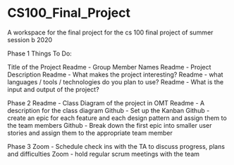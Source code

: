 # CS100_Final_Project
A workspace for the final project for the cs 100 final project of summer session b 2020

Phase 1
Things To Do:

Title of the Project
Readme - Group Member Names
Readme - Project Description
Readme - What makes the project interesting?
Readme - what languages / tools / technologies do you plan to use?
Readme - What is the input and output of the project?

Phase 2
Readme - Class Diagram of the project in OMT
Readme - A description for the class diagram
Github - Set up the Kanban
Github - create an epic for each feature and each design pattern and assign them to the team members
Github - Break down the first epic into smaller user stories and assign them to the appropriate team member

Phase 3
Zoom   - Schedule check ins with the TA to discuss progress, plans and difficulties
Zoom   - hold regular scrum meetings with the team

